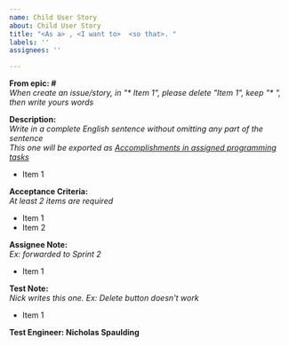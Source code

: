```yaml
---
name: Child User Story
about: Child User Story
title: "<As a> , <I want to>  <so that>. "
labels: ''
assignees: ''

---
```


**From epic: #**\
*When create an issue/story, in "\* Item 1", please delete "Item 1", keep "\* ", then write yours words*
  
**Description:**\
*Write in a complete English sentence without omitting any part of the sentence*\
*This one will be exported as [Accomplishments in assigned programming tasks](https://docs.google.com/document/d/1Qd2yejHcCzlNLChKglNX--5uL8Ezo9LH/edit)*
* Item 1

**Acceptance Criteria:**\
*At least 2 items are required*
* Item 1
* Item 2
  
**Assignee Note:**\
*Ex: forwarded to Sprint 2*
* Item 1

**Test Note:**\
*Nick writes this one. Ex: Delete button doesn't work*
* Item 1
  
**Test Engineer: Nicholas Spaulding**
